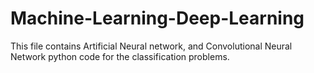 # Machine-Learning-Deep-Learning

This file contains Artificial Neural network, and Convolutional Neural Network python code for the classification problems. 
